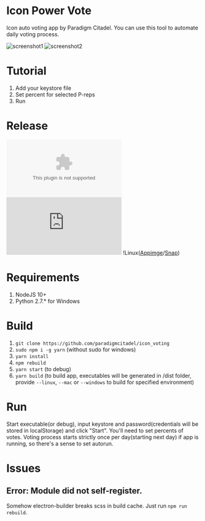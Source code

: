 # Icon Power Vote
Icon auto voting app by Paradigm Citadel. You can use this tool to automate daily voting process.

![screenshot1](https://github.com/paradigmcitadel/icon_voting/blob/master/screens/1.PNG)
![screenshot2](https://github.com/paradigmcitadel/icon_voting/blob/master/screens/2.PNG)

# Tutorial
1) Add your keystore file 
2) Set percent for selected P-reps
3) Run 

# Release 
![Windows](https://github.com/paradigmcitadel/icon_voting/releases/download/0.1.1/Icon.Power.Vote.Setup.0.1.1.exe)
![Mac](https://github.com/paradigmcitadel/icon_voting/releases/download/0.1.1/Icon.Power.Vote-0.1.1.dmg) 
!Linux([Appimge](https://github.com/paradigmcitadel/icon_voting/releases/download/0.1.1/Icon.Power.Vote-0.1.1.AppImage)/[Snap](https://github.com/paradigmcitadel/icon_voting/releases/download/0.1.1/icon_voting_0.1.1_amd64.snap))

# Requirements
1. NodeJS 10+
2. Python 2.7.* for Windows

# Build
1. `git clone https://github.com/paradigmcitadel/icon_voting`
2. `sudo npm i -g yarn` (without sudo for windows)
3. `yarn install`
4. `npm rebuild`
5. `yarn start` (to debug)
6. `yarn build` (to build app, executables will be generated in /dist folder, provide `--linux`, `--mac` or `--windows` to build for specified environment)

# Run
Start executable(or debug), input keystore and password(credentials will be stored in localStorage) and click "Start".
You'll need to set percents of votes. 
Voting process starts strictly once per day(starting next day) if app is running, so there's a sense to set autorun.

# Issues
## Error: Module did not self-register.
Somehow electron-builder breaks scss in build cache.
Just run `npm run rebuild`.
